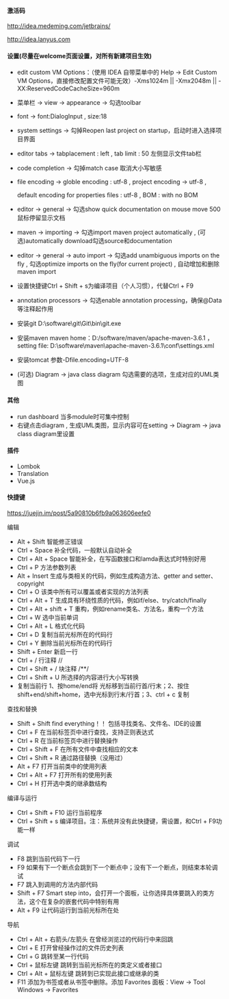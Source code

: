 #### 激活码

http://idea.medeming.com/jetbrains/ 

http://idea.lanyus.com

#### 设置(尽量在welcome页面设置，对所有新建项目生效)

- edit custom VM Options：（使用 IDEA 自带菜单中的 Help -> Edit Custom VM Options，直接修改配置文件可能无效）-Xms1024m || -Xmx2048m || -XX:ReservedCodeCacheSize=960m

- 菜单栏 -> view -> appearance -> 勾选toolbar

- font ->  font:DialogInput  ,  size:18

- system settings ->  勾掉Reopen last project on startup，启动时进入选择项目界面

- editor tabs -> tabplacement : left ,  tab limit : 50  左侧显示文件tab栏

- code completion -> 勾掉match case 取消大小写敏感

- file encoding -> globle encoding : utf-8 ,  project encoding -> utf-8 , 

  default encoding for properties files :  utf-8  ,   BOM : with no BOM 

- editor -> general -> 勾选show quick documentation on mouse move  500  鼠标停留显示文档

- maven -> importing -> 勾选import maven project automatically    ,    (可选)automatically download勾选source和documentation

- editor -> general -> auto import -> 勾选add unambiguous imports on the fly , 勾选optimize imports on the fly(for current project) , 自动增加和删除maven import

- 设置快捷键Ctrl + Shift +  s为编译项目（个人习惯），代替Ctrl + F9

- annotation processors -> 勾选enable annotation processing，确保@Data等注释起作用

- 安装git   D:\software\git\Git\bin\git.exe

- 安装maven     maven home：D:/software/maven/apache-maven-3.6.1  ， setting file: D:\software\maven\apache-maven-3.6.1\conf\settings.xml

- 安装tomcat   参数-Dfile.encoding=UTF-8

- (可选)  Diagram -> java class diagram  勾选需要的选项，生成对应的UML类图



#### 其他

- run dashboard 当多module时可集中控制
- 右键点击diagram , 生成UML类图，显示内容可在setting -> Diagram -> java class diagram里设置



#### 插件

- Lombok
- Translation
- Vue.js





#### 快捷键

https://juejin.im/post/5a90810b6fb9a063606eefe0

编辑

- Alt + Shift   智能修正错误
- Ctrl + Space   补全代码，一般默认自动补全
- Ctrl + Alt + Space   智能补全，在写函数接口和lamda表达式时特别好用
- Ctrl + P  方法参数列表
- Alt + Insert   生成与类相关的代码，例如生成构造方法、getter and setter、copyright
- Ctrl + O  该类中所有可以覆盖或者实现的方法列表
- Ctrl + Alt + T   生成具有环绕性质的代码，例如if/else、try/catch/finally
- Ctrl + Alt +  shift + T  重构，例如rename类名、方法名，重构一个方法
- Ctrl + W   选中当前单词
- Ctrl + Alt + L   格式化代码
- Ctrl + D   复制当前光标所在的代码行
- Ctrl + Y    删除当前光标所在的代码行
- Shift + Enter   新启一行
- Ctrl + /   行注释  //
- Ctrl + Shift + /   块注释   /**/
- Ctrl + Shift + U   所选择的内容进行大小写转换
- 复制当前行   1、按home/end将 光标移到当前行首/行末；2、按住shift+end/shift+home，选中光标到行末/行首；3、ctrl + c 复制

查找和替换

- Shift + Shift   find everything！！ 包括寻找类名、文件名、IDE的设置
- Ctrl + F  在当前标签页中进行查找，支持正则表达式
- Ctrl + R  在当前标签页中进行替换操作
- Ctrl + Shift + F  在所有文件中查找相应的文本
- Ctrl + Shift + R  通过路径替换（没用过）
- Alt + F7   打开当前类中的使用列表
- Ctrl + Alt + F7   打开所有的使用列表
- Ctrl + H   打开选中类的继承数结构

编译与运行

- Ctrl + Shift + F10  运行当前程序
- Ctrl + Shift +  s    编译项目。注：系统并没有此快捷键，需设置，和Ctrl + F9功能一样

调试

- F8   跳到当前代码下一行
- F9   如果有下一个断点会跳到下一个断点中；没有下一个断点，则结束本轮调试
- F7   跳入到调用的方法内部代码
- Shift + F7   Smart step into，会打开一个面板，让你选择具体要跳入的类方法，这个在复杂的嵌套代码中特别有用
- Alt + F9   让代码运行到当前光标所在处

导航

- Ctrl + Alt + 右箭头/左箭头    在曾经浏览过的代码行中来回跳
- Ctrl + E   打开曾经操作过的文件历史列表
- Ctrl + G   跳转至某一行代码
- Ctrl + 鼠标左键   跳转到当前光标所在的类定义或者接口
- Ctrl + Alt + 鼠标左键   跳转到已实现此接口或继承的类
- F11    添加为书签或者从书签中删除。添加 Favorites 面板：View -> Tool Windows -> Favorites




